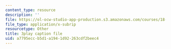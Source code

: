 ```yaml
---
content_type: resource
description: ''
file: https://ol-ocw-studio-app-production.s3.amazonaws.com/courses/18-02-multivariable-calculus-fall-2007/a7795eccb5d1a1941d92263cdf2beec4_2XraaWefBd8.srt
file_type: application/x-subrip
resourcetype: Other
title: 3play caption file
uid: a7795ecc-b5d1-a194-1d92-263cdf2beec4
---
```

